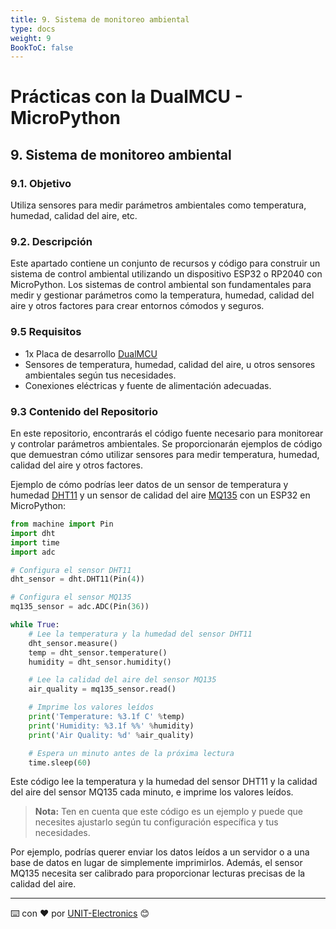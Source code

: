 ```yaml
---
title: 9. Sistema de monitoreo ambiental
type: docs
weight: 9
BookToC: false
---
```


# Prácticas con la DualMCU - MicroPython

## 9. Sistema de monitoreo ambiental 
### 9.1. Objetivo
Utiliza sensores para medir parámetros ambientales como temperatura, humedad, calidad del aire, etc. 
### 9.2. Descripción
Este apartado contiene un conjunto de recursos y código para construir un sistema de control ambiental utilizando un dispositivo ESP32 o RP2040 con MicroPython. Los sistemas de control ambiental son fundamentales para medir y gestionar parámetros como la temperatura, humedad, calidad del aire y otros factores para crear entornos cómodos y seguros.

### 9.5 Requisitos
+  1x Placa de desarrollo [DualMCU](https://uelectronics.com/producto/unit-dualmcu-esp32-rp2040-tarjeta-de-desarrollo/)
+ Sensores de temperatura, humedad, calidad del aire, u otros sensores ambientales según tus necesidades.
+ Conexiones eléctricas y fuente de alimentación adecuadas.


### 9.3 Contenido del Repositorio
En este repositorio, encontrarás el código fuente necesario para monitorear y controlar parámetros ambientales. Se proporcionarán ejemplos de código que demuestran cómo utilizar sensores para medir temperatura, humedad, calidad del aire y otros factores.

Ejemplo de cómo podrías leer datos de un sensor de temperatura y humedad [DHT11](https://uelectronics.com/producto/modulo-ky-015-sensor-de-temperatura-y-humedad/) y un sensor de calidad del aire [MQ135](https://uelectronics.com/producto/mq-135-modulo-detector-de-calidad-de-aire/) con un ESP32 en MicroPython:

```python
from machine import Pin
import dht
import time
import adc

# Configura el sensor DHT11
dht_sensor = dht.DHT11(Pin(4))

# Configura el sensor MQ135
mq135_sensor = adc.ADC(Pin(36))

while True:
    # Lee la temperatura y la humedad del sensor DHT11
    dht_sensor.measure()
    temp = dht_sensor.temperature()
    humidity = dht_sensor.humidity()

    # Lee la calidad del aire del sensor MQ135
    air_quality = mq135_sensor.read()

    # Imprime los valores leídos
    print('Temperature: %3.1f C' %temp)
    print('Humidity: %3.1f %%' %humidity)
    print('Air Quality: %d' %air_quality)

    # Espera un minuto antes de la próxima lectura
    time.sleep(60)
```

Este código lee la temperatura y la humedad del sensor DHT11 y la calidad del aire del sensor MQ135 cada minuto, e imprime los valores leídos.


> **Nota:** Ten en cuenta que este código es un ejemplo y puede que necesites ajustarlo según tu configuración específica y tus necesidades.

Por ejemplo, podrías querer enviar los datos leídos a un servidor o a una base de datos en lugar de simplemente imprimirlos. Además, el sensor MQ135 necesita ser calibrado para proporcionar lecturas precisas de la calidad del aire.


---
⌨️ con ❤️ por [UNIT-Electronics](https://github.com/UNIT-Electronics) 😊